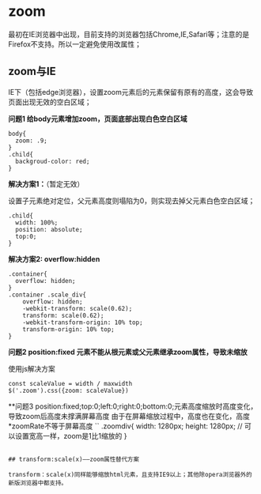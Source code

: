 # zoom
最初在IE浏览器中出现，目前支持的浏览器包括Chrome,IE,Safari等；注意的是Firefox不支持。所以一定避免使用改属性；

## zoom与IE


IE下（包括edge浏览器），设置zoom元素后的元素保留有原有的高度，这会导致页面出现无效的空白区域；

**问题1 给body元素增加zoom，页面底部出现白色空白区域**

```
body{
  zoom: .9;
}
.child{
  backgroud-color: red;
}
```

**解决方案1：**（暂定无效）

设置子元素绝对定位，父元素高度则塌陷为0，则实现去掉父元素白色空白区域；
```
.child{
  width: 100%;
  position: absolute;
  top:0;
}
```


**解决方案2: overflow:hidden**
```
.container{
  overflow: hidden;
}
.container .scale_div{
 	overflow: hidden;
	-webkit-transform: scale(0.62);
    transform: scale(0.62);
    -webkit-transform-origin: 10% top;
    transform-origin: 10% top;
}

```

**问题2 position:fixed 元素不能从根元素或父元素继承zoom属性，导致未缩放**

使用js解决方案
```
const scaleValue = width / maxwidth
$('.zoom').css({zoom: scaleValue})
```

**问题3 position:fixed;top:0;left:0;right:0;bottom:0;元素高度缩放时高度变化，导致zoom后高度未撑满屏幕高度
由于在屏幕缩放过程中，高度也在变化，高度*zoomRate不等于屏幕高度
``
.zoomdiv{
width: 1280px;
height: 1280px; // 可以设置宽高一样，zoom是1比1缩放的
}
```

## transform:scale(x)——zoom属性替代方案

transform：scale(x)同样能够缩放html元素，且支持IE9以上；其他除opera浏览器外的新版浏览器中都支持。




